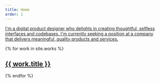 ```yaml
---
title: Home
order: 1
---
```


<floating-greeting id="greeting">
  <a href="/about/">
    I'm a digital product designer who delights in creating thoughtful, selfless interfaces and codebases.
  </a>
  <a href="/contact/" class="highlight">
    I'm currently seeking a position at a company that delivers meaningful, quality products and services.
  </a>
</floating-greeting>

<iron-media-query query="(min-width: 520px)" query-matches="{% raw %}{{gridIsFluid}}{% endraw %}"></iron-media-query>

<mason-ry id="works" is-fit-width="[[!gridIsFluid]]" percent-position="[[gridIsFluid]]" column-width=".sizer" gutter=".gutter" item-selector="article" transition-duration="0.1s">
  <div class="sizer"></div>
  {% for work in site.works %}
    <article>
      <a href="{{ work.url }}">
        <h1>{{ work.title }}</h1>
      </a>
    </article>
  {% endfor %}
</mason-ry>